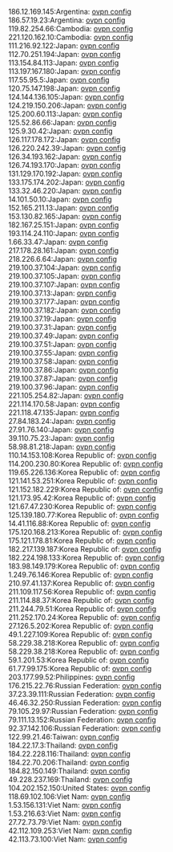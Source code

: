 186.12.169.145:Argentina: [ovpn config](vpn/186_12_169_145.ovpn)  
186.57.19.23:Argentina: [ovpn config](vpn/186_57_19_23.ovpn)  
119.82.254.66:Cambodia: [ovpn config](vpn/119_82_254_66.ovpn)  
221.120.162.10:Cambodia: [ovpn config](vpn/221_120_162_10.ovpn)  
111.216.92.122:Japan: [ovpn config](vpn/111_216_92_122.ovpn)  
112.70.251.194:Japan: [ovpn config](vpn/112_70_251_194.ovpn)  
113.154.84.113:Japan: [ovpn config](vpn/113_154_84_113.ovpn)  
113.197.167.180:Japan: [ovpn config](vpn/113_197_167_180.ovpn)  
117.55.95.5:Japan: [ovpn config](vpn/117_55_95_5.ovpn)  
120.75.147.198:Japan: [ovpn config](vpn/120_75_147_198.ovpn)  
124.144.136.105:Japan: [ovpn config](vpn/124_144_136_105.ovpn)  
124.219.150.206:Japan: [ovpn config](vpn/124_219_150_206.ovpn)  
125.200.60.113:Japan: [ovpn config](vpn/125_200_60_113.ovpn)  
125.52.86.66:Japan: [ovpn config](vpn/125_52_86_66.ovpn)  
125.9.30.42:Japan: [ovpn config](vpn/125_9_30_42.ovpn)  
126.117.178.172:Japan: [ovpn config](vpn/126_117_178_172.ovpn)  
126.220.242.39:Japan: [ovpn config](vpn/126_220_242_39.ovpn)  
126.34.193.162:Japan: [ovpn config](vpn/126_34_193_162.ovpn)  
126.74.193.170:Japan: [ovpn config](vpn/126_74_193_170.ovpn)  
131.129.170.192:Japan: [ovpn config](vpn/131_129_170_192.ovpn)  
133.175.174.202:Japan: [ovpn config](vpn/133_175_174_202.ovpn)  
133.32.46.220:Japan: [ovpn config](vpn/133_32_46_220.ovpn)  
14.101.50.10:Japan: [ovpn config](vpn/14_101_50_10.ovpn)  
152.165.211.13:Japan: [ovpn config](vpn/152_165_211_13.ovpn)  
153.130.82.165:Japan: [ovpn config](vpn/153_130_82_165.ovpn)  
182.167.25.151:Japan: [ovpn config](vpn/182_167_25_151.ovpn)  
193.114.24.110:Japan: [ovpn config](vpn/193_114_24_110.ovpn)  
1.66.33.47:Japan: [ovpn config](vpn/1_66_33_47.ovpn)  
217.178.28.161:Japan: [ovpn config](vpn/217_178_28_161.ovpn)  
218.226.6.64:Japan: [ovpn config](vpn/218_226_6_64.ovpn)  
219.100.37.104:Japan: [ovpn config](vpn/219_100_37_104.ovpn)  
219.100.37.105:Japan: [ovpn config](vpn/219_100_37_105.ovpn)  
219.100.37.107:Japan: [ovpn config](vpn/219_100_37_107.ovpn)  
219.100.37.13:Japan: [ovpn config](vpn/219_100_37_13.ovpn)  
219.100.37.177:Japan: [ovpn config](vpn/219_100_37_177.ovpn)  
219.100.37.182:Japan: [ovpn config](vpn/219_100_37_182.ovpn)  
219.100.37.19:Japan: [ovpn config](vpn/219_100_37_19.ovpn)  
219.100.37.31:Japan: [ovpn config](vpn/219_100_37_31.ovpn)  
219.100.37.49:Japan: [ovpn config](vpn/219_100_37_49.ovpn)  
219.100.37.51:Japan: [ovpn config](vpn/219_100_37_51.ovpn)  
219.100.37.55:Japan: [ovpn config](vpn/219_100_37_55.ovpn)  
219.100.37.58:Japan: [ovpn config](vpn/219_100_37_58.ovpn)  
219.100.37.86:Japan: [ovpn config](vpn/219_100_37_86.ovpn)  
219.100.37.87:Japan: [ovpn config](vpn/219_100_37_87.ovpn)  
219.100.37.96:Japan: [ovpn config](vpn/219_100_37_96.ovpn)  
221.105.254.82:Japan: [ovpn config](vpn/221_105_254_82.ovpn)  
221.114.170.58:Japan: [ovpn config](vpn/221_114_170_58.ovpn)  
221.118.47.135:Japan: [ovpn config](vpn/221_118_47_135.ovpn)  
27.84.183.24:Japan: [ovpn config](vpn/27_84_183_24.ovpn)  
27.91.76.140:Japan: [ovpn config](vpn/27_91_76_140.ovpn)  
39.110.75.23:Japan: [ovpn config](vpn/39_110_75_23.ovpn)  
58.98.81.218:Japan: [ovpn config](vpn/58_98_81_218.ovpn)  
110.14.153.108:Korea Republic of: [ovpn config](vpn/110_14_153_108.ovpn)  
114.200.230.80:Korea Republic of: [ovpn config](vpn/114_200_230_80.ovpn)  
119.65.226.136:Korea Republic of: [ovpn config](vpn/119_65_226_136.ovpn)  
121.141.53.251:Korea Republic of: [ovpn config](vpn/121_141_53_251.ovpn)  
121.152.182.229:Korea Republic of: [ovpn config](vpn/121_152_182_229.ovpn)  
121.173.95.42:Korea Republic of: [ovpn config](vpn/121_173_95_42.ovpn)  
121.67.47.230:Korea Republic of: [ovpn config](vpn/121_67_47_230.ovpn)  
125.139.180.77:Korea Republic of: [ovpn config](vpn/125_139_180_77.ovpn)  
14.41.116.88:Korea Republic of: [ovpn config](vpn/14_41_116_88.ovpn)  
175.120.168.213:Korea Republic of: [ovpn config](vpn/175_120_168_213.ovpn)  
175.121.178.81:Korea Republic of: [ovpn config](vpn/175_121_178_81.ovpn)  
182.217.139.187:Korea Republic of: [ovpn config](vpn/182_217_139_187.ovpn)  
182.224.198.133:Korea Republic of: [ovpn config](vpn/182_224_198_133.ovpn)  
183.98.149.179:Korea Republic of: [ovpn config](vpn/183_98_149_179.ovpn)  
1.249.76.146:Korea Republic of: [ovpn config](vpn/1_249_76_146.ovpn)  
210.97.41.137:Korea Republic of: [ovpn config](vpn/210_97_41_137.ovpn)  
211.109.117.56:Korea Republic of: [ovpn config](vpn/211_109_117_56.ovpn)  
211.114.88.37:Korea Republic of: [ovpn config](vpn/211_114_88_37.ovpn)  
211.244.79.51:Korea Republic of: [ovpn config](vpn/211_244_79_51.ovpn)  
211.252.170.24:Korea Republic of: [ovpn config](vpn/211_252_170_24.ovpn)  
27.126.5.202:Korea Republic of: [ovpn config](vpn/27_126_5_202.ovpn)  
49.1.227.109:Korea Republic of: [ovpn config](vpn/49_1_227_109.ovpn)  
58.229.38.218:Korea Republic of: [ovpn config](vpn/58_229_38_218.ovpn)  
58.229.38.218:Korea Republic of: [ovpn config](vpn/58_229_38_218.ovpn)  
59.1.201.53:Korea Republic of: [ovpn config](vpn/59_1_201_53.ovpn)  
61.77.99.175:Korea Republic of: [ovpn config](vpn/61_77_99_175.ovpn)  
203.177.99.52:Philippines: [ovpn config](vpn/203_177_99_52.ovpn)  
176.215.22.76:Russian Federation: [ovpn config](vpn/176_215_22_76.ovpn)  
37.23.39.111:Russian Federation: [ovpn config](vpn/37_23_39_111.ovpn)  
46.46.32.250:Russian Federation: [ovpn config](vpn/46_46_32_250.ovpn)  
79.105.29.97:Russian Federation: [ovpn config](vpn/79_105_29_97.ovpn)  
79.111.13.152:Russian Federation: [ovpn config](vpn/79_111_13_152.ovpn)  
92.37.142.106:Russian Federation: [ovpn config](vpn/92_37_142_106.ovpn)  
122.99.21.46:Taiwan: [ovpn config](vpn/122_99_21_46.ovpn)  
184.22.17.3:Thailand: [ovpn config](vpn/184_22_17_3.ovpn)  
184.22.228.116:Thailand: [ovpn config](vpn/184_22_228_116.ovpn)  
184.22.70.206:Thailand: [ovpn config](vpn/184_22_70_206.ovpn)  
184.82.150.149:Thailand: [ovpn config](vpn/184_82_150_149.ovpn)  
49.228.237.169:Thailand: [ovpn config](vpn/49_228_237_169.ovpn)  
104.202.152.150:United States: [ovpn config](vpn/104_202_152_150.ovpn)  
118.69.102.106:Viet Nam: [ovpn config](vpn/118_69_102_106.ovpn)  
1.53.156.131:Viet Nam: [ovpn config](vpn/1_53_156_131.ovpn)  
1.53.216.63:Viet Nam: [ovpn config](vpn/1_53_216_63.ovpn)  
27.72.73.79:Viet Nam: [ovpn config](vpn/27_72_73_79.ovpn)  
42.112.109.253:Viet Nam: [ovpn config](vpn/42_112_109_253.ovpn)  
42.113.73.100:Viet Nam: [ovpn config](vpn/42_113_73_100.ovpn)  
